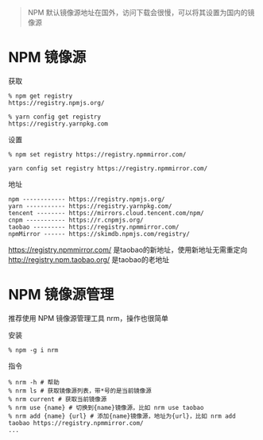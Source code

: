 > NPM 默认镜像源地址在国外，访问下载会很慢，可以将其设置为国内的镜像源

# NPM 镜像源

获取
```
% npm get registry
https://registry.npmjs.org/
```

```
% yarn config get registry
https://registry.yarnpkg.com
```

设置
```
% npm set registry https://registry.npmmirror.com/
```
```
yarn config set registry https://registry.npmmirror.com/
```

地址
```
npm ------------ https://registry.npmjs.org/
yarn ----------- https://registry.yarnpkg.com/
tencent -------- https://mirrors.cloud.tencent.com/npm/
cnpm ----------- https://r.cnpmjs.org/
taobao --------- https://registry.npmmirror.com/
npmMirror ------ https://skimdb.npmjs.com/registry/
```

https://registry.npmmirror.com/ 是taobao的新地址，使用新地址无需重定向
http://registry.npm.taobao.org/ 是taobao的老地址

# NPM 镜像源管理

推荐使用 NPM 镜像源管理工具 nrm，操作也很简单

安装
```
% npm -g i nrm
```

指令
```
% nrm -h # 帮助
% nrm ls # 获取镜像源列表，带*号的是当前镜像源
% nrm current # 获取当前镜像源
% nrm use {name} # 切换到{name}镜像源，比如 nrm use taobao
% nrm add {name} {url} # 添加{name}镜像源，地址为{url}，比如 nrm add taobao https://registry.npmmirror.com/
...
```

